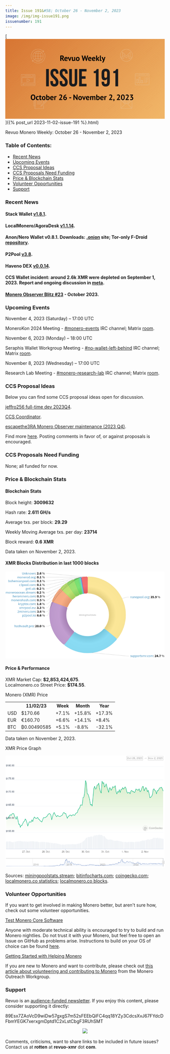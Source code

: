 ```yaml
---
title: Issue 191&#58; October 26 - November 2, 2023
image: /img/img-issue191.png
issuenumber: 191
---
```

[<img src="/img/img-issue191.png" alt="Revuo Monero Weekly #191 Slide" class="img-lead">]({% post_url 2023-11-02-issue-191 %}.html)

<p class="text-lead">Revuo Monero Weekly: October 26 - November 2, 2023</p>
<!--more-->

<h3>Table of Contents:</h3>
<ul class="contents">
    <li><a href="#news">Recent News</a></li>
    <li><a href="#events">Upcoming Events</a></li>
    <li><a href="#ideas">CCS Proposal Ideas</a></li>
    <li><a href="#proposals">CCS Proposals Need Funding</a></li>
    <li><a href="#stats">Price & Blockchain Stats</a></li>
    <li><a href="#volunteer">Volunteer Opportunities</a></li>
    <li><a href="#support">Support</a></li>
</ul>

<h3 id="news">Recent News</h3>

<div class="newsbyte">
    <h4>Stack Wallet <a href="https://github.com/cypherstack/stack_wallet/releases/tag/build_192" target="_blank">v1.8.1</a>.</h4>
</div>

<div class="newsbyte">
    <h4>LocalMonero/AgoraDesk <a href="https://github.com/AgoraDesk-LocalMonero/agoradesk-app-foss/releases/tag/v1.1.14" target="_blank">v1.1.14</a>.</h4>
</div>

<div class="newsbyte">
    <h4>Anon/Nero Wallet v0.8.1. Downloads: <a href="http://anonero5wmhraxqsvzq2ncgptq6gq45qoto6fnkfwughfl4gbt44swad.onion/#download" target="_blank">.onion</a> site; Tor-only F-Droid <a href="http://anonero5wmhraxqsvzq2ncgptq6gq45qoto6fnkfwughfl4gbt44swad.onion/fdroid/repo/" target="_blank"> repository</a>.</h4>
</div>

<div class="newsbyte">
    <h4>P2Pool <a href="https://github.com/SChernykh/p2pool/releases/tag/v3.8" target="_blank">v3.8</a>.</h4>
</div>

<div class="newsbyte">
    <h4>Haveno DEX <a href="https://github.com/haveno-dex/haveno/releases/tag/v0.0.14" target="_blank">v0.0.14</a>.</h4>
</div>

<div class="newsbyte">
    <h4>CCS Wallet incident: around 2.6k XMR were depleted on September 1, 2023. Report and ongoing discussion in <a href="https://github.com/monero-project/meta/issues/916" target="_blank">meta</a>.</h4>
</div>

<div class="newsbyte">
    <h4><a href="https://monero.observer/monero-observer-blitz-may-2023/" target="_blank">Monero Observer Blitz #23</a> - October 2023.</h4>
</div>

<h3 id="events">Upcoming Events</h3>

<div class="event">
    <p class="date" markdown="1">November 4, 2023 (Saturday) – 17:00 UTC</p>
    <p markdown="1">MoneroKon 2024 Meeting - <a href="irc://irc.libera.chat/#monero-events" target="_blank">#monero-events</a> IRC channel; Matrix <a href="https://matrix.to/#/#monero-events:monero.social" target="_blank">room</a>.</p>
</div>

<div class="event">
    <p class="date" markdown="1">November 6, 2023 (Monday) – 18:00 UTC</p>
    <p markdown="1">Seraphis Wallet Workgroup Meeting - <a href="irc://irc.libera.chat/#no-wallet-left-behind" target="_blank">#no-wallet-left-behind</a> IRC channel; Matrix <a href="https://matrix.to/#/#no-wallet-left-behind:monero.social" target="_blank">room</a>.</p>
</div>

<div class="event">
    <p class="date" markdown="1">November 8, 2023 (Wednesday) – 17:00 UTC</p>
    <p markdown="1">Research Lab Meeting - <a href="irc://irc.libera.chat/#monero-research-lab" target="_blank">#monero-research-lab</a> IRC channel; Matrix <a href="https://matrix.to/#/#monero-research-lab:monero.social" target="_blank">room</a>.</p>
</div>

<h3 id="ideas">CCS Proposal Ideas</h3>

<p>Below you can find some CCS proposal ideas open for discussion.</p>

<div class="proposal">
<p><a href="https://repo.getmonero.org/monero-project/ccs-proposals/-/merge_requests/421" target="_blank">jeffro256 full-time dev 2023Q4</a>.</p>
</div>

<div class="proposal">
<p><a href="https://repo.getmonero.org/monero-project/ccs-proposals/-/merge_requests/418" target="_blank">CCS Coordinator</a>.</p>
</div>

<div class="proposal">
<p><a href="https://repo.getmonero.org/monero-project/ccs-proposals/-/merge_requests/414" target="_blank">escapethe3RA Monero Observer maintenance (2023 Q4)</a>.</p>
</div>

<div class="proposal">
<p>Find more <a href="https://ccs.getmonero.org/ideas/" target="_blank">here</a>. Posting comments in favor of, or against proposals is encouraged.</p>
</div>

<h3 id="proposals">CCS Proposals Need Funding</h3>

<p>None; all funded for now.</p>

<h3 id="stats">Price & Blockchain Stats</h3>

<h4 class="stat">Blockchain Stats</h4>

<div class="bcstats">
    <p>Block height: <b>3009632</b></p>
    <p>Hash rate: <b>2.611 GH/s</b></p>
    <p>Average txs. per block: <b>29.29</b></p>
    <p>Weekly Moving Average txs. per day: <b>23714</b></p>
    <p>Block reward: <b>0.6 XMR</b></p>
</div>
<p class="note">Data taken on November 2, 2023.</p>

<h4 class="stat">XMR Blocks Distribution in last 1000 blocks</h4>
<p><img src="/img/hashrate-pool-distribution-1102.png" alt="Hashrate Pool Distribution Pie Chart"/></p>

<h4 class="stat" id="price-stat">Price & Performance</h4>

<div class="price-intro">XMR Market Cap: <b>$2,853,424,675</b>.<br/>Localmonero.co Street Price: <b>$174.55</b>.</div>

<p class="table-title">Monero (XMR) Price</p>
<table class="price-table">
  <tr class="row1">
    <th></th>
    <th>11/02/23</th>
    <th>Week</th>
    <th>Month</th>
    <th>Year</th>
  </tr>
  <tr>
    <td data-th="XMR to">USD</td>
    <td data-th="11/02/23">$170.66</td>
    <td data-th="Week" class="green">+7.1%</td>
    <td data-th="Month" class="green">+15.8%</td>
    <td data-th="Year" class="green">+17.3%</td>
  </tr>
  <tr class="row3">
    <td data-th="XMR to">EUR</td>
    <td data-th="11/02/23">€160.70</td>
    <td data-th="Week" class="green">+6.6%</td>
    <td data-th="Month" class="green">+14.1%</td>
    <td data-th="Year" class="green">+8.4%</td>
  </tr>
  <tr>
    <td data-th="XMR to">BTC</td>
    <td data-th="11/02/23">₿0.00490585</td>
    <td data-th="Week" class="green">+5.1%</td>
    <td data-th="Month" class="red">-8.8%</td>
    <td data-th="Year" class="red">-32.1%</td>
  </tr>
</table>
<p class="note">Data taken on November 2, 2023.</p>

<p class="table-title">XMR Price Graph</p>

![XMR Price Graph 10/26/23-11/02/23](/img/weekly-chart-1102.png "XMR Price Graph 10/26/23-11/02/23")

Sources: <a href="https://miningpoolstats.stream/monero" target="_blank">miningpoolstats.stream</a>; <a href="https://bitinfocharts.com/monero/" target="_blank">bitinfocharts.com</a>; <a href="https://www.coingecko.com/en/coins/monero" target="_blank">coingecko.com</a>; <a href="https://localmonero.co/statistics" target="_blank">localmonero.co statistics</a>; <a href="https://localmonero.co/blocks" target="_blank">localmonero.co blocks</a>.

<h3 id="volunteer">Volunteer Opportunities</h3>

<p>If you want to get involved in making Monero better, but aren't sure how, check out some volunteer opportunities.</p>

<div class="newsbyte">
    <p class="date"><a href="https://github.com/monero-project/monero" target="_blank">Test Monero Core Software</a></p>
    <p>Anyone with moderate technical ability is encouraged to try to build and run Monero nightlies. Do not trust it with your Monero, but feel free to open an Issue on GitHub as problems arise. Instructions to build on your OS of choice can be found <a href="https://github.com/monero-project/monero#compiling-monero-from-source" target="_blank">here</a>. </p>
</div>

<div class="newsbyte">
    <p class="date"><a href="https://github.com/monero-project/monero" target="_blank">Getting Started with Helping Monero</a></p>
    <p>If you are new to Monero and want to contribute, please check out <a href="https://web.archive.org/web/20200805013127/https://www.monerooutreach.org/stories/getting-started-helping-monero.html" target="_blank">this article about volunteering and contributing to Monero</a> from the Monero Outreach Workgroup. </p>
</div>

<h3 id="support">Support</h3>

<p markdown="1">Revuo is an <a href="https://revuo-xmr.com/support/">audience-funded newsletter</a>. If you enjoy this content, please consider supporting it directly:</p>

<p class="address" markdown="1">89Esx7ZAoVcD9wiDw57gxgS7m52sFEEbQiFC4qq18YZy3CdcsXvJ67FYdcDFbmYEGK7xerxgmDptd1C2xLstCbgF3RUhSMT</p>

<p><center><a href="monero:89Esx7ZAoVcD9wiDw57gxgS7m52sFEEbQiFC4qq18YZy3CdcsXvJ67FYdcDFbmYEGK7xerxgmDptd1C2xLstCbgF3RUhSMT" class="qr"><img src="/img/donate-monero.jpg" style="max-width: 200px;"/></a></center></p>

Comments, criticisms, want to share links to be included in future issues? Contact us at **rotten** at **revuo-xmr** dot **com**.
